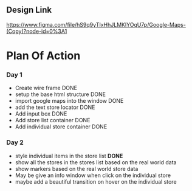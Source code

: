 ## Design Link


https://www.figma.com/file/hS9q9yTIxHhJLMKlYOqU7p/Google-Maps-(Copy)?node-id=0%3A1

# Plan Of Action
### Day 1
- Create wire frame DONE
- setup the base html structure DONE
- import google maps into the window DONE
- add the text store locator DONE
- Add input box DONE
- Add store list container DONE
- Add individual store container DONE
### Day 2
- style individual items in the store list <b>DONE</b>
- show all the stores in the stores list based on the real world data
-  show markers based on the real world store data
- May be give an info window when click on the individual store
- maybe  add a beautiful transition on hover on the individual store


